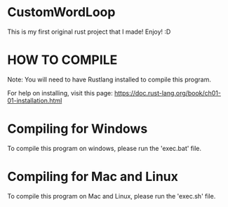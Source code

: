 # CustomWordLoop
This is my first original rust project that I made! Enjoy! :D

# HOW TO COMPILE

Note: You will need to have Rustlang installed to compile this program.

For help on installing, visit this page: https://doc.rust-lang.org/book/ch01-01-installation.html

# Compiling for Windows

To compile this program on windows, please run the 'exec.bat' file.

# Compiling for Mac and Linux

To compile this program on Mac and Linux, please run the 'exec.sh' file.
